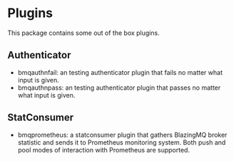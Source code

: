 # Plugins
This package contains some out of the box plugins.

## Authenticator
- bmqauthnfail: an testing authenticator plugin that fails no matter what input is given.
- bmqauthnpass: an testing authenticator plugin that passes no matter what input is given.

## StatConsumer
- bmqprometheus: a statconsumer plugin that gathers BlazingMQ broker statistic and sends it to Prometheus monitoring system. Both push and pool modes of interaction with Prometheus are supported.
